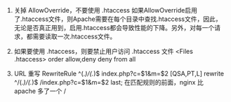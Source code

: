 1. 关掉 AllowOverride，不要使用 .htaccess
如果AllowOverride启用了.htaccess文件，则Apache需要在每个目录中查找.htaccess文件，因此，无论是否真正用到，启用.htaccess都会导致性能的下降。另外，对每一个请求，都需要读取一次.htaccess文件。

2. 如果要使用 .htaccess，则要禁止用户访问 .htaccess 文件
<Files .htaccess>
order allow,deny
deny from all
</Files>

3. URL 重写
RewriteRule ^(.*)/(.*)$ index.php?c=$1&m=$2 [QSA,PT,L]
rewrite ^/(.*)/(.*)$ /index.php?c=$1&m=$2 last;
在匹配规则的前面，nginx 比 apache 多了一个 /
